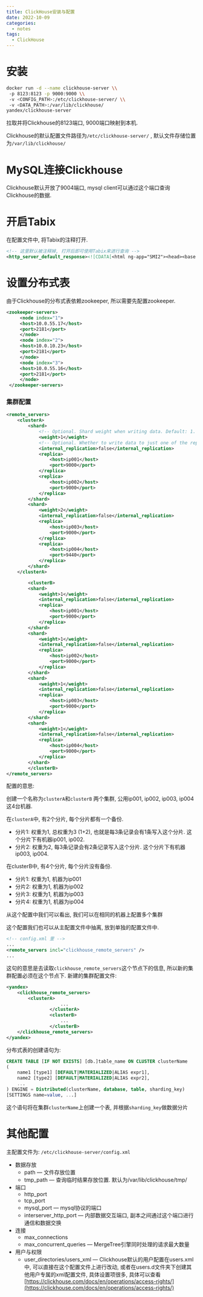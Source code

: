 ```yaml
---
title: ClickHouse安装与配置
date: 2022-10-09
categories:
  - notes
tags:
  - ClickHouse
---
```

# 安装

```bash
docker run -d --name clickhouse-server \\
 -p 8123:8123 -p 9000:9000 \\
 -v <CONFIG_PATH>:/etc/clickhouse-server/ \\
 -v <DATA_PATH>:/var/lib/clickhouse/ 
yandex/clickhouse-server
```

拉取并将Clickhouse的8123端口, 9000端口映射到本机.

Clickhouse的默认配置文件路径为`/etc/clickhouse-server/` , 默认文件存储位置为`/var/lib/clickhouse/`

# MySQL连接Clickhouse

Clickhouse默认开放了9004端口, mysql client可以通过这个端口查询Clickhouse的数据.

# 开启Tabix

在配置文件中, 将Tabix的注释打开.

```xml
<!-- 这里默认被注释掉, 打开后即可使用Tabix来进行查询 -->
<http_server_default_response><![CDATA[<html ng-app="SMI2"><head><base href="<http://ui.tabix.io/>"></head><body><div ui-view="" class="content-ui"></div><script src="<http://loader.tabix.io/master.js>"></script></body></html>]]></http_server_default_response>
```

# 设置分布式表

由于Clickhouse的分布式表依赖zookeeper, 所以需要先配置zookeeper.

```xml
<zookeeper-servers>  
	 <node index="1">  
	 <host>10.0.55.17</host>  
	 <port>2181</port>  
	 </node>  
	 <node index="2">  
	 <host>10.0.10.23</host>  
	 <port>2181</port>  
	 </node>  
	 <node index="3">  
	 <host>10.0.55.16</host>  
	 <port>2181</port>  
	 </node>   
 </zookeeper-servers>
```

### 集群配置

```xml
<remote_servers>
    <clusterA>
        <shard>
            <!-- Optional. Shard weight when writing data. Default: 1. -->
            <weight>1</weight>
            <!-- Optional. Whether to write data to just one of the replicas. Default: false (write data to all replicas). -->
            <internal_replication>false</internal_replication>
            <replica>
                <host>ip001</host>
                <port>9000</port>
            </replica>
            <replica>
                <host>ip002</host>
                <port>9000</port>
            </replica>
        </shard>
        <shard>
            <weight>2</weight>
            <internal_replication>false</internal_replication>
            <replica>
                <host>ip003</host>
                <port>9000</port>
            </replica>
            <replica>
                <host>ip004</host>
                <port>9440</port>
            </replica>
        </shard>
    </clusterA>

		<clusterB>
        <shard>
            <weight>1</weight>
            <internal_replication>false</internal_replication>
            <replica>
                <host>ip001</host>
                <port>9000</port>
            </replica>
        </shard>
        <shard>
            <weight>1</weight>
            <internal_replication>false</internal_replication>
            <replica>
                <host>ip002</host>
                <port>9000</port>
            </replica>
        </shard>
        <shard>
            <weight>1</weight>
            <internal_replication>false</internal_replication>
            <replica>
                <host>ip003</host>
                <port>9000</port>
            </replica>
        </shard>
        <shard>
            <weight>1</weight>
            <internal_replication>false</internal_replication>
            <replica>
                <host>ip004</host>
                <port>9000</port>
            </replica>
        </shard>		
		</clusterB>
</remote_servers>
```

配置的意思:

创建一个名称为`clusterA`和`clusterB` 两个集群, 公用ip001, ip002, ip003, ip004这4台机器.

在`clusterA`中, 有2个分片, 每个分片都有一个备份.

-   分片1: 权重为1, 总权重为3 (1+2), 也就是每3条记录会有1条写入这个分片. 这个分片下有机器ip001, ip002.
-   分片2: 权重为2, 每3条记录会有2条记录写入这个分片. 这个分片下有机器ip003, ip004.

在clusterB中, 有4个分片, 每个分片没有备份.

-   分片1: 权重为1, 机器为ip001
-   分片2: 权重为1, 机器为ip002
-   分片3: 权重为1, 机器为ip003
-   分片4: 权重为1, 机器为ip004

从这个配置中我们可以看出, 我们可以在相同的机器上配置多个集群

这个配置我们也可以从主配置文件中抽离, 放到单独的配置文件中.

```xml
<!-- config.xml 里 -->
...
<remote_servers incl="clickhouse_remote_servers" />
...
```

这句的意思是去读取`clickhouse_remote_servers`这个节点下的信息, 所以新的集群配置必须在这个节点下. 新建的集群配置文件:

```xml
<yandex>
    <clickhouse_remote_servers>
        <clusterA>
					...
				</clusterA>
				<clusterB>
					...
				</clusterB>
    </clickhouse_remote_servers>
</yandex>
```

分布式表的创建语句为:

```sql
CREATE TABLE [IF NOT EXISTS] [db.]table_name ON CLUSTER clusterName
(
    name1 [type1] [DEFAULT|MATERIALIZED|ALIAS expr1],
    name2 [type2] [DEFAULT|MATERIALIZED|ALIAS expr2],
    ...
) ENGINE = Distributed(clusterName, database, table, sharding_key)
[SETTINGS name=value, ...]
```

这个语句将在集群`clusterName`上创建一个表, 并根据`sharding_key`做数据分片

# 其他配置

主配置文件为: `/etc/clickhouse-server/config.xml`

-   数据存放
    -   path — 文件存放位置
    -   tmp_path — 查询临时结果存放位置. 默认为/var/lib/clickhouse/tmp/
-   端口
    -   http_port
    -   tcp_port
    -   mysql_port — mysql协议的端口
    -   interserver_http_port — 内部数据交互端口, 副本之间通过这个端口进行通信和数据交换
-   连接
    -   max_connections
    -   max_concurrent_queries — MergeTree引擎同时处理的请求最大数量
-   用户与权限
    -   user_directories/users_xml — Clickhouse默认的用户配置在users.xml中, 可以直接在这个配置文件上进行改动, 或者在users.d文件夹下创建其他用户专属的xml配置文件, 具体设置项很多, 具体可以查看 [](https://clickhouse.com/docs/en/operations/access-rights/)[https://clickhouse.com/docs/en/operations/access-rights/](https://clickhouse.com/docs/en/operations/access-rights/)